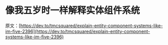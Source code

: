 # 像我五岁时一样解释实体组件系统

原文：[https://dev.to/tmcsquared/explain-entity-component-systems-like-im-five-2396](https://dev.to/tmcsquared/explain-entity-component-systems-like-im-five-2396)